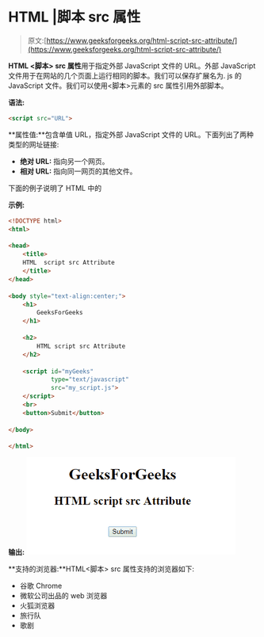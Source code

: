 # HTML |脚本 src 属性

> 原文:[https://www.geeksforgeeks.org/html-script-src-attribute/](https://www.geeksforgeeks.org/html-script-src-attribute/)

**HTML <脚本> src 属性**用于指定外部 JavaScript 文件的 URL。外部 JavaScript 文件用于在网站的几个页面上运行相同的脚本。我们可以保存扩展名为. js 的 JavaScript 文件。我们可以使用<脚本>元素的 src 属性引用外部脚本。

**语法:**

```html
<script src="URL">
```

**属性值:**包含单值 URL，指定外部 JavaScript 文件的 URL。下面列出了两种类型的网址链接:

*   **绝对 URL:** 指向另一个网页。
*   **相对 URL:** 指向同一网页的其他文件。

下面的例子说明了 HTML 中的 

**示例:**

```html
<!DOCTYPE html> 
<html> 

<head> 
    <title> 
    HTML  script src Attribute 
    </title> 
</head> 

<body style="text-align:center;"> 
    <h1> 
        GeeksForGeeks 
    </h1> 

    <h2> 
        HTML script src Attribute
    </h2> 

    <script id="myGeeks"
            type="text/javascript"
            src="my_script.js"> 
    </script> 
    <br> 
    <button>Submit</button>

</body> 

</html> 
```

**输出:**
![](img/7a6e7ee601bb9ef2d462992812f299ae.png)

**支持的浏览器:**HTML<脚本> src 属性支持的浏览器如下:

*   谷歌 Chrome
*   微软公司出品的 web 浏览器
*   火狐浏览器
*   旅行队
*   歌剧